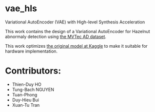 # vae_hls

Variational AutoEncoder (VAE) with High-level Synthesis Acceleration

This work contains the design of a Variational AutoEncoder for
Hazelnut abnormaly detection using [the MVTec AD dataset](https://www.mvtec.com/company/research/datasets/mvtec-ad).

This work optimizes [the original model at Kaggle](https://www.kaggle.com/code/jraska1/mvtect-hazelnut-variational-autoencode-ii) to make it suitable
for hardware implementation.

# Contributors:
- Thien-Duy HO
- Tung-Bach NGUYEN
- Tuan-Phong
- Duy-Hieu Bui
- Xuan-Tu Tran
